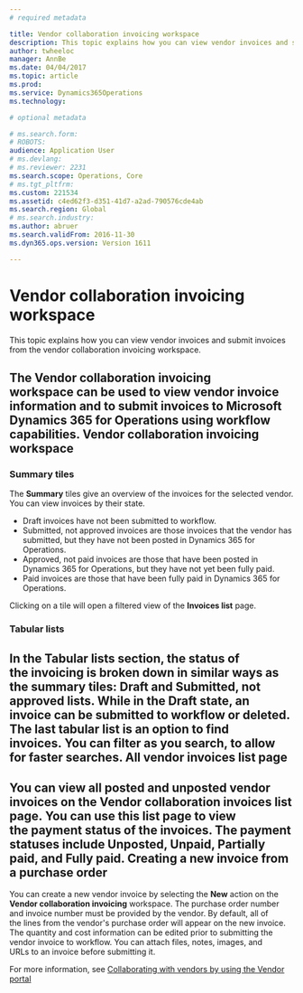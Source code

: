 ```yaml
---
# required metadata

title: Vendor collaboration invoicing workspace
description: This topic explains how you can view vendor invoices and submit invoices from the vendor collaboration invoicing workspace.
author: twheeloc
manager: AnnBe
ms.date: 04/04/2017
ms.topic: article
ms.prod: 
ms.service: Dynamics365Operations
ms.technology: 

# optional metadata

# ms.search.form: 
# ROBOTS: 
audience: Application User
# ms.devlang: 
# ms.reviewer: 2231
ms.search.scope: Operations, Core
# ms.tgt_pltfrm: 
ms.custom: 221534
ms.assetid: c4ed62f3-d351-41d7-a2ad-790576cde4ab
ms.search.region: Global
# ms.search.industry: 
ms.author: abruer
ms.search.validFrom: 2016-11-30
ms.dyn365.ops.version: Version 1611

---
```


# Vendor collaboration invoicing workspace

This topic explains how you can view vendor invoices and submit invoices from the vendor collaboration invoicing workspace.

The **Vendor collaboration invoicing** workspace can be used to view vendor invoice information and to submit invoices to Microsoft Dynamics 365 for Operations using workflow capabilities.
Vendor collaboration invoicing workspace
----------------------------------------

### Summary tiles

The **Summary** tiles give an overview of the invoices for the selected vendor. You can view invoices by their state.
-   Draft invoices have not been submitted to workflow.
-   Submitted, not approved invoices are those invoices that the vendor has submitted, but they have not been posted in Dynamics 365 for Operations.
-   Approved, not paid invoices are those that have been posted in Dynamics 365 for Operations, but they have not yet been fully paid.
-   Paid invoices are those that have been fully paid in Dynamics 365 for Operations.

Clicking on a tile will open a filtered view of the **Invoices list** page.
### Tabular lists

In the **Tabular lists** section, the status of the invoicing is broken down in similar ways as the summary tiles: Draft and Submitted, not approved lists. While in the Draft state, an invoice can be submitted to workflow or deleted. The last tabular list is an option to find invoices. You can filter as you search, to allow for faster searches.
All vendor invoices list page
-----------------------------

You can view all posted and unposted vendor invoices on the **Vendor collaboration invoices** list page. You can use this list page to view the payment status of the invoices. The payment statuses include Unposted, Unpaid, Partially paid, and Fully paid.
Creating a new invoice from a purchase order
--------------------------------------------

You can create a new vendor invoice by selecting the **New** action on the **Vendor collaboration invoicing** workspace. The purchase order number and invoice number must be provided by the vendor. By default, all of the lines from the vendor's purchase order will appear on the new invoice. The quantity and cost information can be edited prior to submitting the vendor invoice to workflow. You can attach files, notes, images, and URLs to an invoice before submitting it.



For more information, see [Collaborating with vendors by using the Vendor portal](/dynamics365/operations/supply-chain/procurement/collaborate-vendors-vendor-portal)

